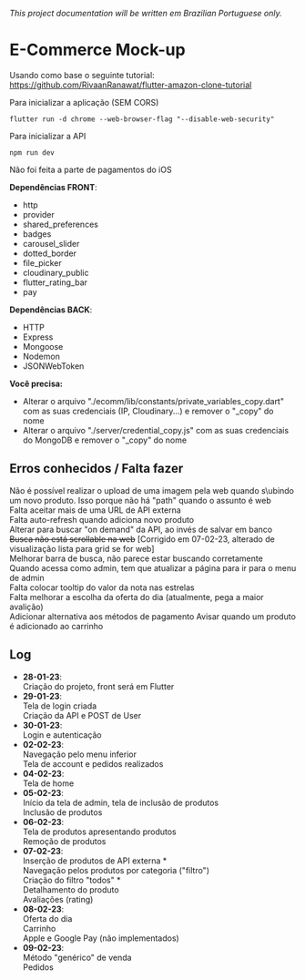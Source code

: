 *This project documentation will be written em Brazilian Portuguese only.*

# E-Commerce Mock-up

Usando como base o seguinte tutorial: https://github.com/RivaanRanawat/flutter-amazon-clone-tutorial

Para inicializar a aplicação (SEM CORS)
```
flutter run -d chrome --web-browser-flag "--disable-web-security"
```

Para inicializar a API
```
npm run dev
```

Não foi feita a parte de pagamentos do iOS

**Dependências FRONT**:
- http
- provider
- shared_preferences
- badges
- carousel_slider
- dotted_border
- file_picker
- cloudinary_public
- flutter_rating_bar
- pay

**Dependências BACK**:
- HTTP
- Express
- Mongoose
- Nodemon
- JSONWebToken

**Você precisa:**
- Alterar o arquivo "./ecomm/lib/constants/private_variables_copy.dart" com as suas credenciais (IP, Cloudinary...) e remover o "_copy" do nome
- Alterar o arquivo "./server/credential_copy.js" com as suas credenciais do MongoDB e remover o "_copy" do nome

## Erros conhecidos / Falta fazer
Não é possível realizar o upload de uma imagem pela web quando s\ubindo um novo produto. Isso porque não há "path" quando o assunto é web\
Falta aceitar mais de uma URL de API externa\
Falta auto-refresh quando adiciona novo produto\
Alterar para buscar "on demand" da API, ao invés de salvar em banco\
<del>Busca não está scrollable na web</del> [Corrigido em 07-02-23, alterado de visualização lista para grid se for web]\
Melhorar barra de busca, não parece estar buscando corretamente\
Quando acessa como admin, tem que atualizar a página para ir para o menu de admin\
Falta colocar tooltip do valor da nota nas estrelas\
Falta melhorar a escolha da oferta do dia (atualmente, pega a maior avalição)\
Adicionar alternativa aos métodos de pagamento
Avisar quando um produto é adicionado ao carrinho

## Log
- **28-01-23**:\
Criação do projeto, front será em Flutter
- **29-01-23**:\
Tela de login criada\
Criação da API e POST de User
- **30-01-23**:\
Login e autenticação
- **02-02-23**:\
Navegação pelo menu inferior\
Tela de account e pedidos realizados
- **04-02-23**:\
Tela de home
- **05-02-23**:\
Início da tela de admin, tela de inclusão de produtos\
Inclusão de produtos
- **06-02-23**:\
Tela de produtos apresentando produtos\
Remoção de produtos
- **07-02-23**:\
Inserção de produtos de API externa *\
Navegação pelos produtos por categoria ("filtro")\
Criação do filtro "todos" *\
Detalhamento do produto\
Avaliações (rating)
- **08-02-23**:\
Oferta do dia\
Carrinho\
Apple e Google Pay (não implementados)
- **09-02-23**:\
Método "genérico" de venda\
Pedidos
